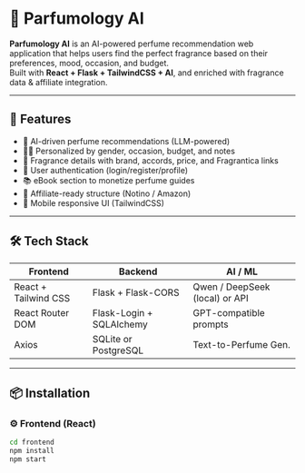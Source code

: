 # 🌸 Parfumology AI

**Parfumology AI** is an AI-powered perfume recommendation web application that helps users find the perfect fragrance based on their preferences, mood, occasion, and budget.  
Built with **React + Flask + TailwindCSS + AI**, and enriched with fragrance data & affiliate integration.

---

## 🚀 Features

- 🧠 AI-driven perfume recommendations (LLM-powered)
- 🧍‍♂️ Personalized by gender, occasion, budget, and notes
- 🧾 Fragrance details with brand, accords, price, and Fragrantica links
- 💾 User authentication (login/register/profile)
- 📚 eBook section to monetize perfume guides
- 🛒 Affiliate-ready structure (Notino / Amazon)
- 📱 Mobile responsive UI (TailwindCSS)

---

## 🛠️ Tech Stack

| Frontend               | Backend             | AI / ML                  |
|------------------------|---------------------|---------------------------|
| React + Tailwind CSS   | Flask + Flask-CORS  | Qwen / DeepSeek (local) or API |
| React Router DOM       | Flask-Login + SQLAlchemy | GPT-compatible prompts |
| Axios                  | SQLite or PostgreSQL | Text-to-Perfume Gen.    |

---

## 📦 Installation

### ⚙️ Frontend (React)

```bash
cd frontend
npm install
npm start
